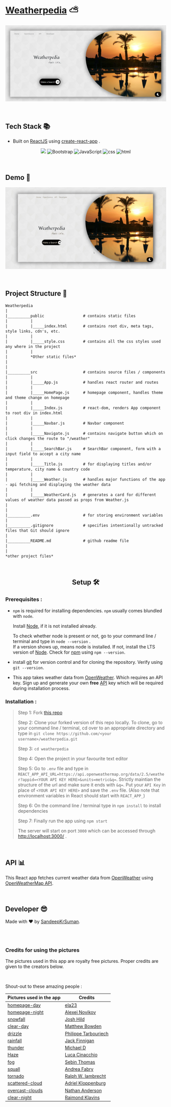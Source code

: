 # [Weatherpedia](https://github.com/SandeepKrSuman/weatherpedia) ⛅

![](./public/weatherpediaHomePage.png)

<br>

## Tech Stack 📚
- Built on [ReactJS](https://reactjs.org/) using [create-react-app](https://github.com/facebook/create-react-app) .
<p align="center">
     <img atl="React" src="https://img.shields.io/badge/-react-black?logo=react&style=for-the-badge">
     <img alt="Bootstrap" src="https://img.shields.io/badge/-bootstrap-blueviolet?logo=bootstrap&logoColor=white&style=for-the-badge">
     <img alt="JavaScript" src="https://img.shields.io/badge/-javascript-yellow?logo=javascript&logoColor=white&style=for-the-badge">
     <img alt="css" src="https://img.shields.io/badge/-css3-blue?logo=css3&style=for-the-badge">
     <img alt="html" src="https://img.shields.io/badge/-html5-red?logo=html5&logoColor=white&style=for-the-badge">
</p>

<br>

## Demo 🎥
![](./public/weatherpedia_gif.gif)

<br>

## Project Structure 🔌
```
Weatherpedia
|
|__________public                 # contains static files
|          |
|          |_____index.html       # contains root div, meta tags, style links, cdn's, etc.
|          |
|          |_____style.css        # contains all the css styles used any where in the project
|          |
|          *Other static files*
|
|
|__________src                    # contains source files / components
|          |
|          |_____App.js           # handles react router and routes
|          |
|          |_____HomePage.js      # homepage component, handles theme and theme change on homepage
|          |
|          |_____Index.js         # react-dom, renders App component to root div in index.html
|          |
|          |_____Navbar.js        # Navbar component
|          |
|          |_____Navigate.js      # contains navigate button which on click changes the route to "/weather"
|          |
|          |_____SearchBar.js     # SearchBar component, form with a input field to accept a city name
|          |
|          |_____Title.js         # for displaying titles and/or temperature, city name & country code
|          |
|          |_____Weather.js       # handles major functions of the app - api fetching and displaying the weather data
|          |
|          |_____WeatherCard.js   # generates a card for different values of weather data passed as props from Weather.js
|
|
|__________.env                   # for storing environment variables
|
|__________.gitignore             # specifies intentionally untracked files that Git should ignore
|
|__________README.md              # github readme file
|
|
*other project files* 

```

<br>

<h2 align="center">Setup 🛠</h2>

### Prerequisites :

- ```npm``` is required for installing dependencies. ```npm``` usually comes blundled with ```node```.
  
  Install [Node](https://nodejs.org/), if it is not installed already.
  
  To check whether node is present or not, go to your command line / terminal and type in ```node --version``` .  
If a version shows up, means node is installed. If not, install the LTS version of [Node](https://nodejs.org/). Check for [npm](https://www.npmjs.com/get-npm) using ```npm --version```.

- install [git](https://git-scm.com/downloads) for version control and for cloning the repository. Verify using ```git --version```.
- This app takes weather data from [OpenWeather](https://openweathermap.org/). Which requires an API key. Sign up and generate your own **free** [API](https://openweathermap.org/api) key which will be required during installation process.

### Installation :
  
  >
  > Step 1: Fork [this repo](https://github.com/SandeepKrSuman/weatherpedia)
  > 
  > Step 2: Clone your forked version of this repo locally. To clone, go to your command line / terminal, cd over to an appropriate directory and type in ```git clone https://github.com/<your username>/weatherpedia.git```
  > 
  > Step 3: ```cd weatherpedia```
  > 
  > Step 4: Open the project in your favourite text editor
  > 
  > Step 5: Go to ```.env``` file and type in ```REACT_APP_API_URL=https://api.openweathermap.org/data/2.5/weather?appid=<YOUR API KEY HERE>&units=metric&q=```. Strictly maintian the structure of the url and make sure it ends with ```&q=```. Put your ```API Key``` in place of ```<YOUR API KEY HERE>``` and save the ```.env``` file. (Also note that  environment variables in React should start with ```REACT_APP_```)
  > 
  > Step 6: On the command line / terminal type in ```npm install``` to install dependencies
  > 
  > Step 7: Finally run the app using ```npm start```
  > 
  >  The server will start on port `3000` which can be accessed through <http://localhost:3000/> .
  >  

<br>

## API 📊

This React app fetches current weather data from [OpenWeather](https://openweathermap.org/) using [OpenWeatherMap API](https://openweathermap.org/api).

<br>
     
## Developer 😎

Made with ❤ by [SandeepKrSuman](https://github.com/SandeepKrSuman).

  <br><br>

### Credits for using the pictures

The pictures used in this app are royalty free pictures. Proper credits are given to the creators below.

<br>

Shout-out to these amazing people :

  | Pictures used in the app | Credits |
  | ------- | ------ |
  | [homepage-day](https://www.freeimages.com/photo/sunset-1364946) | [ela23](https://www.freeimages.com/photographer/ela23-50489) |
  | [homepage-night](https://www.freeimages.com/photo/full-moon-rising-over-tree-tops-1312287) | [Alexei Novikov](https://www.freeimages.com/photographer/nolexa-54340) |
  | [snowfall](https://unsplash.com/photos/_TuI8tZHlk4) | [Josh Hild](https://unsplash.com/@joshhild) |
  | [clear-day](https://www.freeimages.com/photo/sun-blast-1538370) | [Matthew Bowden](https://www.freeimages.com/photographer/thesaint-30769) |
  | [drizzle](https://unsplash.com/photos/rWwj4zcOcIs) | [Philippe Tarbouriech](https://unsplash.com/@phitar) |
  | [rainfall](https://unsplash.com/photos/00yDgACVeMA) | [Jack Finnigan](https://unsplash.com/@jackofallstreets) |
  | [thunder](https://unsplash.com/photos/jSADgWPmKDU) | [Michael D](https://unsplash.com/@alienaperture) |
  | [Haze](https://www.freeimages.com/photo/bridge-in-the-haze-1455835) | [Luca Cinacchio](https://www.freeimages.com/photographer/cinacchi-30870) |
  | [fog](https://unsplash.com/photos/OdBFUurPHjo) | [Sebin Thomas](https://unsplash.com/@sebinthomas) |
  | [squall](https://unsplash.com/photos/nmv3h1QP1ic) | [Andrea Fabry](https://unsplash.com/@akfabry) |
  | [tornado](https://www.pexels.com/photo/lightning-and-tornado-hitting-village-1446076/) | [Ralph W. lambrecht](https://www.pexels.com/@ralph-w-lambrecht-642090) |
  | [scattered-cloud](https://unsplash.com/photos/04zTvMalMfU) | [Adriel Kloppenburg](https://unsplash.com/@adriel) |
  | [overcast-clouds](https://unsplash.com/photos/IghZxJgO94M) | [Nathan Anderson](https://unsplash.com/@nathananderson) |
  | [clear-night](https://unsplash.com/photos/bXk3Qn6HXk8) | [Raimond Klavins](https://unsplash.com/@raimondklavins) |